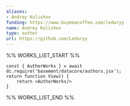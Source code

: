 ```yaml
---
aliases:
- Andrey Kulishov
funding: https://www.buymeacoffee.com/ledaryy
name: Andrey Kulishov
type: author
url: https://github.com/Ledaryy
---
```



%% WORKS_LIST_START %%

```datacorejsx
const { AuthorWorks } = await dc.require('basement/datacore/authors.jsx');
return function View() {
    return <AuthorWorks/>
}
```
%% WORKS_LIST_END %%